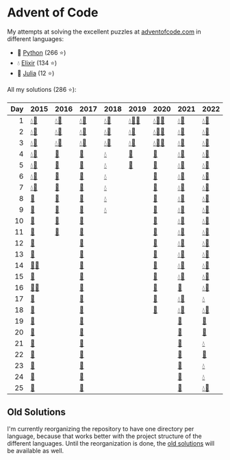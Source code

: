 # Advent of Code

My attempts at solving the excellent puzzles at [adventofcode.com](http://adventofcode.com/) in different languages:

- 🐍 [Python](python/) (266 ⭐)
- 💧 [Elixir](elixir/) (134 ⭐)
- 🍡 [Julia](julia/) (12 ⭐)

All my solutions (286 ⭐):

|   Day | 2015                                                                                                                       | 2016                                                                                           | 2017                                                                                 | 2018                                                                                                 | 2019                                                                                                                                                                     | 2020                                                                                                                        | 2021                                                                                         | 2022                                                                                         |
|------:|:---------------------------------------------------------------------------------------------------------------------------|:-----------------------------------------------------------------------------------------------|:-------------------------------------------------------------------------------------|:-----------------------------------------------------------------------------------------------------|:-------------------------------------------------------------------------------------------------------------------------------------------------------------------------|:----------------------------------------------------------------------------------------------------------------------------|:---------------------------------------------------------------------------------------------|:---------------------------------------------------------------------------------------------|
|     1 | [💧](elixir/lib/2015/01_not_quite_lisp)[🐍](python/2015/01_not_quite_lisp)                                                 | [💧](elixir/lib/2016/01_no_time_for_a_taxicab)[🐍](python/2016/01_no_time_for_a_taxicab)       | [💧](elixir/lib/2017/01_inverse_captcha)[🐍](python/2017/01_inverse_captcha)         | [💧](elixir/lib/2018/01_chronal_calibration)[🐍](python/2018/01_chronal_calibration)                 | [💧](elixir/lib/2019/01_the_tyranny_of_the_rocket_equation)[🍡](julia/2019/01_the_tyranny_of_the_rocket_equation)[🐍](python/2019/01_the_tyranny_of_the_rocket_equation) | [💧](elixir/lib/2020/01_report_repair)[🍡](julia/2020/01_report_repair)[🐍](python/2020/01_report_repair)                   | [💧](elixir/lib/2021/01_sonar_sweep)[🐍](python/2021/01_sonar_sweep)                         | [💧](elixir/lib/2022/01_calorie_counting)[🐍](python/2022/01_calorie_counting)               |
|     2 | [💧](elixir/lib/2015/02_i_was_told_there_would_be_no_math)[🐍](python/2015/02_i_was_told_there_would_be_no_math)           | [💧](elixir/lib/2016/02_bathroom_security)[🐍](python/2016/02_bathroom_security)               | [💧](elixir/lib/2017/02_corruption_checksum)[🐍](python/2017/02_corruption_checksum) | [💧](elixir/lib/2018/02_inventory_management_system)[🐍](python/2018/02_inventory_management_system) | [💧](elixir/lib/2019/02_1202_program_alarm)[🐍](python/2019/02_1202_program_alarm)                                                                                       | [💧](elixir/lib/2020/02_password_philosophy)[🍡](julia/2020/02_password_philosophy)[🐍](python/2020/02_password_philosophy) | [💧](elixir/lib/2021/02_dive)[🐍](python/2021/02_dive)                                       | [💧](elixir/lib/2022/02_rock_paper_scissors)[🐍](python/2022/02_rock_paper_scissors)         |
|     3 | [💧](elixir/lib/2015/03_perfectly_spherical_houses_in_a_vacuum)[🐍](python/2015/03_perfectly_spherical_houses_in_a_vacuum) | [💧](elixir/lib/2016/03_squares_with_three_sides)[🐍](python/2016/03_squares_with_three_sides) | [💧](elixir/lib/2017/03_spiral_memory)[🐍](python/2017/03_spiral_memory)             | [💧](elixir/lib/2018/03_no_matter_how_you_slice_it)[🐍](python/2018/03_no_matter_how_you_slice_it)   | [💧](elixir/lib/2019/03_crossed_wires)[🐍](python/2019/03_crossed_wires)                                                                                                 | [💧](elixir/lib/2020/03_toboggan_trajectory)[🍡](julia/2020/03_toboggan_trajectory)[🐍](python/2020/03_toboggan_trajectory) | [💧](elixir/lib/2021/03_binary_diagnostic)[🐍](python/2021/03_binary_diagnostic)             | [💧](elixir/lib/2022/03_rucksack_reorganization)[🐍](python/2022/03_rucksack_reorganization) |
|     4 | [💧](elixir/lib/2015/04_the_ideal_stocking_stuffer)[🐍](python/2015/04_the_ideal_stocking_stuffer)                         | [🐍](python/2016/04_security_through_obscurity)                                                | [🐍](python/2017/04_high-entropy_passphrases)                                        | [💧](elixir/lib/2018/04_repose_record)                                                               | [🐍](python/2019/04_secure_container)                                                                                                                                    | [🐍](python/2020/04_passport_processing)                                                                                    | [💧](elixir/lib/2021/04_giant_squid)[🐍](python/2021/04_giant_squid)                         | [💧](elixir/lib/2022/04_camp_cleanup)[🐍](python/2022/04_camp_cleanup)                       |
|     5 | [💧](elixir/lib/2015/05_doesnt_he_have_intern-elves_for_this)[🐍](python/2015/05_doesnt_he_have_intern-elves_for_this)     | [🐍](python/2016/05_how_about_a_nice_game_of_chess)                                            | [🐍](python/2017/05_a_maze_of_twisty_trampolines_all_alike)                          | [💧](elixir/lib/2018/05_alchemical_reduction)                                                        | [🐍](python/2019/05_sunny_with_a_chance_of_asteroids)                                                                                                                    | [🐍](python/2020/05_binary_boarding)                                                                                        | [💧](elixir/lib/2021/05_hydrothermal_venture)[🐍](python/2021/05_hydrothermal_venture)       | [💧](elixir/lib/2022/05_supply_stacks)[🐍](python/2022/05_supply_stacks)                     |
|     6 | [💧](elixir/lib/2015/06_probably_a_fire_hazard)[🐍](python/2015/06_probably_a_fire_hazard)                                 | [🐍](python/2016/06_signals_and_noise)                                                         | [🐍](python/2017/06_memory_reallocation)                                             | [💧](elixir/lib/2018/06_chronal_coordinates)                                                         |                                                                                                                                                                          | [🐍](python/2020/06_custom_customs)                                                                                         | [💧](elixir/lib/2021/06_lanternfish)[🐍](python/2021/06_lanternfish)                         | [💧](elixir/lib/2022/06_tuning_trouble)[🐍](python/2022/06_tuning_trouble)                   |
|     7 | [💧](elixir/lib/2015/07_some_assembly_required)[🐍](python/2015/07_some_assembly_required)                                 | [🐍](python/2016/07_internet_protocol_version_7)                                               | [🐍](python/2017/07_recursive_circus)                                                | [💧](elixir/lib/2018/07_the_sum_of_its_parts)                                                        |                                                                                                                                                                          | [🐍](python/2020/07_handy_haversacks)                                                                                       | [💧](elixir/lib/2021/07_the_treachery_of_whales)[🐍](python/2021/07_the_treachery_of_whales) | [💧](elixir/lib/2022/07_no_space_left_on_device)[🐍](python/2022/07_no_space_left_on_device) |
|     8 | [🐍](python/2015/08_matchsticks)                                                                                           | [🐍](python/2016/08_two-factor_authentication)                                                 | [🐍](python/2017/08_i_heard_you_like_registers)                                      | [💧](elixir/lib/2018/08_memory_maneuver)                                                             |                                                                                                                                                                          | [🐍](python/2020/08_handheld_halting)                                                                                       | [💧](elixir/lib/2021/08_seven_segment_search)[🐍](python/2021/08_seven_segment_search)       | [💧](elixir/lib/2022/08_treetop_tree_house)[🐍](python/2022/08_treetop_tree_house)           |
|     9 | [🐍](python/2015/09_all_in_a_single_night)                                                                                 | [🐍](python/2016/09_explosives_in_cyberspace)                                                  | [🐍](python/2017/09_stream_processing)                                               | [💧](elixir/lib/2018/09_marble_mania)                                                                |                                                                                                                                                                          | [🐍](python/2020/09_encoding_error)                                                                                         | [💧](elixir/lib/2021/09_smoke_basin)[🐍](python/2021/09_smoke_basin)                         | [💧](elixir/lib/2022/09_rope_bridge)[🐍](python/2022/09_rope_bridge)                         |
|    10 | [🐍](python/2015/10_elves_look_elves_say)                                                                                  | [🐍](python/2016/10_balance_bots)                                                              | [🐍](python/2017/10_knot_hash)                                                       |                                                                                                      |                                                                                                                                                                          | [🐍](python/2020/10_adapter_array)                                                                                          | [💧](elixir/lib/2021/10_syntax_scoring)[🐍](python/2021/10_syntax_scoring)                   | [💧](elixir/lib/2022/10_cathode-ray_tube)[🐍](python/2022/10_cathode-ray_tube)               |
|    11 | [🐍](python/2015/11_corporate_policy)                                                                                      | [🐍](python/2016/11_radioisotope_thermoelectric_generators)                                    | [🐍](python/2017/11_hex_ed)                                                          |                                                                                                      |                                                                                                                                                                          | [🐍](python/2020/11_seating_system)                                                                                         | [💧](elixir/lib/2021/11_dumbo_octopus)[🐍](python/2021/11_dumbo_octopus)                     | [💧](elixir/lib/2022/11_monkey_in_the_middle)[🐍](python/2022/11_monkey_in_the_middle)       |
|    12 | [🐍](python/2015/12_jsabacusframework_io)                                                                                  |                                                                                                | [🐍](python/2017/12_digital_plumber)                                                 |                                                                                                      |                                                                                                                                                                          | [🐍](python/2020/12_rain_risk)                                                                                              | [💧](elixir/lib/2021/12_passage_pathing)[🐍](python/2021/12_passage_pathing)                 | [💧](elixir/lib/2022/12_hill_climbing_algorithm)[🐍](python/2022/12_hill_climbing_algorithm) |
|    13 | [🐍](python/2015/13_knights_of_the_dinner_table)                                                                           |                                                                                                | [🐍](python/2017/13_packet_scanners)                                                 |                                                                                                      |                                                                                                                                                                          | [🐍](python/2020/13_shuttle_search)                                                                                         | [💧](elixir/lib/2021/13_transparent_origami)[🐍](python/2021/13_transparent_origami)         | [💧](elixir/lib/2022/13_distress_signal)[🐍](python/2022/13_distress_signal)                 |
|    14 | [🍡](julia/2015/14_reindeer_olympics)[🐍](python/2015/14_reindeer_olympics)                                                |                                                                                                | [🐍](python/2017/14_disk_defragmentation)                                            |                                                                                                      |                                                                                                                                                                          | [🐍](python/2020/14_docking_data)                                                                                           | [💧](elixir/lib/2021/14_extended_polymerization)[🐍](python/2021/14_extended_polymerization) | [💧](elixir/lib/2022/14_regolith_reservoir)[🐍](python/2022/14_regolith_reservoir)           |
|    15 | [🐍](python/2015/15_science_for_hungry_people)                                                                             |                                                                                                | [🐍](python/2017/15_dueling_generators)                                              |                                                                                                      |                                                                                                                                                                          | [🐍](python/2020/15_rambunctious_recitation)                                                                                | [💧](elixir/lib/2021/15_chiton)[🐍](python/2021/15_chiton)                                   | [💧](elixir/lib/2022/15_beacon_exclusion_zone)[🐍](python/2022/15_beacon_exclusion_zone)     |
|    16 | [🍡](julia/2015/16_aunt_sue)[🐍](python/2015/16_aunt_sue)                                                                  |                                                                                                | [🐍](python/2017/16_permutation_promenade)                                           |                                                                                                      |                                                                                                                                                                          | [🐍](python/2020/16_ticket_translation)                                                                                     | [🐍](python/2021/16_packet_decoder)                                                          | [💧](elixir/lib/2022/16_proboscidea_volcanium)[🐍](python/2022/16_proboscidea_volcanium)     |
|    17 | [🐍](python/2015/17_no_such_thing_as_too_much)                                                                             |                                                                                                | [🐍](python/2017/17_spinlock)                                                        |                                                                                                      |                                                                                                                                                                          | [🐍](python/2020/17_conway_cubes)                                                                                           | [💧](elixir/lib/2021/17_trick_shot)[🐍](python/2021/17_trick_shot)                           | [💧](elixir/lib/2022/17_pyroclastic_flow)                                                    |
|    18 | [🐍](python/2015/18_like_a_gif_for_your_yard)                                                                              |                                                                                                | [🐍](python/2017/18_duet)                                                            |                                                                                                      |                                                                                                                                                                          | [🐍](python/2020/18_operation_order)                                                                                        | [💧](elixir/lib/2021/18_snailfish)[🐍](python/2021/18_snailfish)                             | [💧](elixir/lib/2022/18_boiling_boulders)[🐍](python/2022/18_boiling_boulders)               |
|    19 | [🐍](python/2015/19_medicine_for_rudolph)                                                                                  |                                                                                                | [🐍](python/2017/19_a_series_of_tubes)                                               |                                                                                                      |                                                                                                                                                                          |                                                                                                                             | [🐍](python/2021/19_beacon_scanner)                                                          | [🐍](python/2022/19_not_enough_minerals)                                                     |
|    20 | [🐍](python/2015/20_infinite_elves_and_infinite_houses)                                                                    |                                                                                                | [🐍](python/2017/20_particle_swarm)                                                  |                                                                                                      |                                                                                                                                                                          |                                                                                                                             | [🐍](python/2021/20_trench_map)                                                              | [🐍](python/2022/20_grove_positioning_system)                                                |
|    21 | [🐍](python/2015/21_rpg_simulator_20xx)                                                                                    |                                                                                                | [🐍](python/2017/21_fractal_art)                                                     |                                                                                                      |                                                                                                                                                                          |                                                                                                                             | [🐍](python/2021/21_dirac_dice)                                                              | [💧](elixir/lib/2022/21_monkey_math)                                                         |
|    22 | [🐍](python/2015/22_wizard_simulator_20xx)                                                                                 |                                                                                                | [🐍](python/2017/22_sporifica_virus)                                                 |                                                                                                      |                                                                                                                                                                          |                                                                                                                             | [🐍](python/2021/22_reactor_reboot)                                                          | [🐍](python/2022/22_monkey_map)                                                              |
|    23 | [🐍](python/2015/23_opening_the_turing_lock)                                                                               |                                                                                                | [🐍](python/2017/23_coprocessor_conflagration)                                       |                                                                                                      |                                                                                                                                                                          |                                                                                                                             | [🐍](python/2021/23_amphipod)                                                                | [💧](elixir/lib/2022/23_unstable_diffusion)                                                  |
|    24 | [🐍](python/2015/24_it_hangs_in_the_balance)                                                                               |                                                                                                | [🐍](python/2017/24_electromagnetic_moat)                                            |                                                                                                      |                                                                                                                                                                          |                                                                                                                             | [🐍](python/2021/24_arithmetic_logic_unit)                                                   | [💧](elixir/lib/2022/24_blizzard_basin)                                                      |
|    25 | [🐍](python/2015/25_let_it_snow)                                                                                           |                                                                                                | [🐍](python/2017/25_the_halting_problem)                                             |                                                                                                      |                                                                                                                                                                          |                                                                                                                             | [🐍](python/2021/25_sea_cucumber)                                                            | [💧](elixir/lib/2022/25_full_of_hot_air)[🐍](python/2022/25_full_of_hot_air)                 |

## Old Solutions

I'm currently reorganizing the repository to have one directory per language, because that works better with the project structure of the different languages. Until the reorganization is done, the [old solutions](old/) will be available as well.
